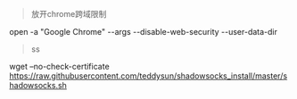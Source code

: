 
> 放开chrome跨域限制

open -a "Google Chrome" --args --disable-web-security  --user-data-dir


> ss

wget –no-check-certificate  https://raw.githubusercontent.com/teddysun/shadowsocks_install/master/shadowsocks.sh

